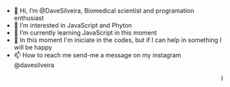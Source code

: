 - 👋 Hi, I’m @DaveSilveira, Biomedical scientist and programation enthusiast
- 👀 I’m interested in JavaScript and Phyton
- 🌱 I’m currently learning JavaScript in this moment
- 💞️ In this moment I'm iniciate in the codes, but if I can help in something I will be happy
- 📫 How to reach me send-me a message on my instagram @davesilveira

<marquee>R</marquee>

<!---
DaveSilveira/DaveSilveira is a ✨ special ✨ repository because its `README.md` (this file) appears on your GitHub profile.
You can click the Preview link to take a look at your changes.
--->
